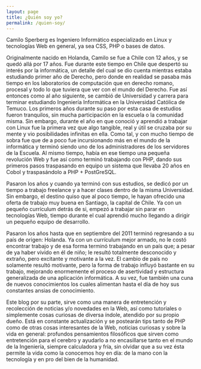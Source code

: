 ```yaml
---
layout: page
title: ¿Quién soy yo?
permalink: /quien-soy/
---
```


Camilo Sperberg es Ingeniero Informático especializado en Linux y tecnologías Web en general, ya sea CSS, PHP o bases de datos.

Originalmente nacido en Holanda, Camilo se fue a Chile con 12 años, y se quedó allá por 17 años. Fue durante este tiempo en Chile que despertó su interés por la informática, un detalle del cual se dio cuenta mientras estaba estudiando primer año de Derecho, pero donde en realidad se pasaba más tiempo en los laboratorios de computación que en derecho romano, procesal y todo lo que tuviera que ver con el mundo del Derecho. Fue así entonces como al año siguiente, se cambió de Universidad y carrera para terminar estudiando Ingeniería Informática en la Universidad Católica de Temuco.
Los primeros años durante su paso por esta casa de estudios fueron tranquilos, sin mucha participación en la escuela o la comunidad misma. Sin embargo, durante el año en que conoció y aprendió a trabajar con Linux fue la primera vez que algo tangible, real y útil se cruzaba por su mente y vio posibilidades infinitas en ella. Como tal, y con mucho tiempo de sobra fue que de a poco fue incursionando más en el mundo de la informática y terminó siendo uno de los administradores de los servidores de la Escuela. Al mismo tiempo, había en ese tiempo una pequeña revolución Web y fue así como terminó trabajando con PHP, dando sus primeros pasos traspasando en equipo un sistema que llevaba 20 años en Cobol y traspasándolo a PHP + PostGreSQL.

Pasaron los años y cuando ya terminó con sus estudios, se dedicó por un tiempo a trabajo freelance y a hacer clases dentro de la misma Universidad. Sin embargo, el destino quiso que al poco tiempo, le hayan ofrecido una oferta de trabajo muy buena en Santiago, la capital de Chile.
Ya con un pequeño currículum detrás de si, empezó a trabajar sin parar en tecnologías Web, tiempo durante el cual aprendió mucho llegando a dirigir un pequeño equipo de desarrollo.

Pasaron los años hasta que en septiembre del 2011 terminó regresando a su país de origen: Holanda. Ya con un currículum mejor armado, no le costó encontrar trabajo y de esa forma terminó trabajando en un país que; a pesar de ya haber vivido en él de niño; le resultó totalmente desconocido y extraño, pero excitante y motivante a la vez.
El cambio de país no solamente resultó motivante, pero la forma de trabajo influyó bastante en su trabajo, mejorando enormemente el proceso de asertividad y estructura generalizada de una aplicación informática. A su vez, fue también una cuna de nuevos conocimientos los cuales alimentan hasta el día de hoy sus constantes ansias de conocimiento.

Este blog por su parte, sirve como una manera de entretención y recolección de noticias y/o novedades en la Web, así como tutoriales o simplemente cosas curiosas de diversa índole, atendido por su propio dueño. Está en constante actualización y se postearán tips tanto de PHP como de otras cosas interesantes de la Web, noticias curiosas y sobre la vida en general: profundos pensamientos filosóficos que sirven como entretención para el cerebro y ayudarlo a no encasillarse tanto en el mundo de la Ingeniería, siempre calculadora y fría, sin olvidar que a su vez ésta permite la vida como la conocemos hoy en día: de la mano con la tecnología y en pro del bien de la humanidad.

